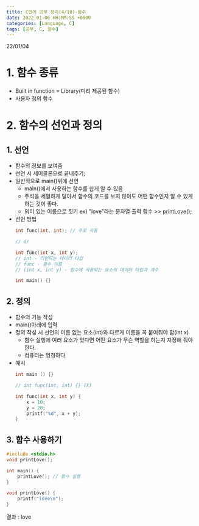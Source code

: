 ```yaml
---
title: C언어 공부 정리(4/10)-함수
date: 2022-01-06 HH:MM:SS +0900
categories: [Language, C]
tags: [공부, C, 함수]
---
```


22/01/04
# 1. 함수 종류
- Built in function = Library(미리 제공된 함수)
- 사용자 정의 함수

# 2. 함수의 선언과 정의
## 1. 선언
- 함수의 정보를 보여줌
- 선언 시 세미콜론으로 끝내주기;
- 일반적으로 main()위에 선언
  - main()에서 사용하는 함수를 쉽게 알 수 있음
  - 주석을 세밀하게 달아서 함수의 코드를 보지 않아도 어떤 함수인지 알 수 있게 하는 것이 좋다.
  - 의미 있는 이름으로 짓기 ex) "love"라는 문자열 출력 함수 >> printLove();
- 선언 방법
  ```c
  int func(int, int); // 주로 사용

  // or

  int func(int x, int y);
  // int - 리턴되는 데이터 타입
  // func - 함수 이름
  // (int x, int y) - 함수에 사용되는 요소의 데이터 타입과 개수

  int main() {}
  ```

## 2. 정의
- 함수의 기능 작성
- main()아래에 입력
- 정의 작성 시 선언의 이름 없는 요소(int)와 다르게 이름을 꼭 붙여줘야 함(int x)
  - 함수 실행에 여러 요소가 있다면 어떤 요소가 무슨 역할을 하는지 지정해 줘야 한다.
  - 컴퓨터는 멍청하다
- 예시
  ```c
  int main () {}
  
  // int func(int, int) {} (X)
  
  int func(int x, int y) {
      x = 10;
      y = 20;
      printf("%d", x + y);
  }
  ```

## 3. 함수 사용하기

```c
#include <stdio.h>
void printLove();

int main() {
    printLove(); // 함수 실행
}

void printLove() {
    printf("love\n");
}
```

결과 : love